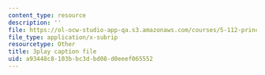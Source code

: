 ```yaml
---
content_type: resource
description: ''
file: https://ol-ocw-studio-app-qa.s3.amazonaws.com/courses/5-112-principles-of-chemical-science-fall-2005/a93448c8103bbc3dbd08d0eeef065552_r8-cr6wrOgE.srt
file_type: application/x-subrip
resourcetype: Other
title: 3play caption file
uid: a93448c8-103b-bc3d-bd08-d0eeef065552
---
```

